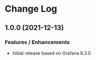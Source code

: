 # Change Log

## 1.0.0 (2021-12-13)

### Features / Enhancements

- Initial release based on Grafana 8.3.0
